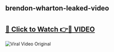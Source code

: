 ## brendon-wharton-leaked-video 

# <h2><a href="http://freeplayer.one?title=brendon-wharton-leaked-video&ref=21J">🔗 Click to Watch 👉🔴 VIDEO</a></h2>

<a href="http://freeplayer.one?title=brendon-wharton-leaked-video&ref=21J" rel="nofollow" data-target="animated-image.originalLink"><img src="https://i.ibb.co.com/xMMVF88/686577567.gif" alt="Viral Video Original" style="max-width: 100%; display: inline-block;" data-target="animated-image.originalImage"></a>

